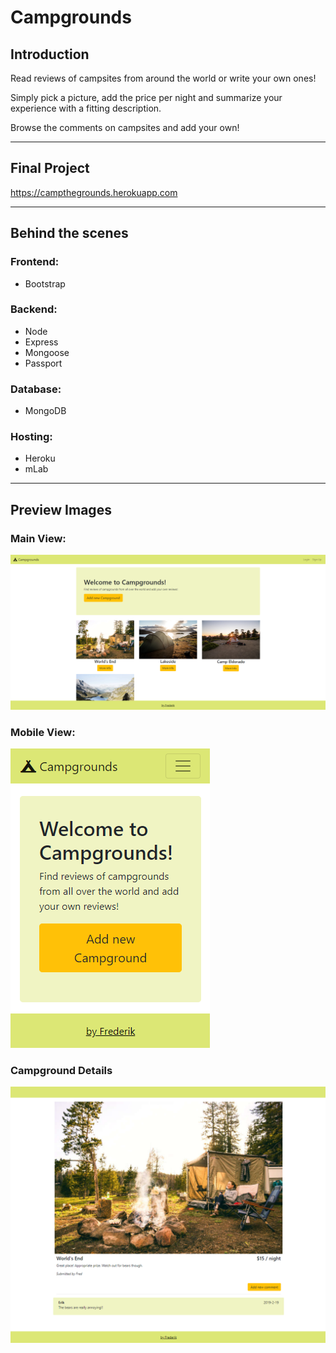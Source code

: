 # Campgrounds

## Introduction
Read reviews of campsites from around the world or write your own ones!

Simply pick a picture, add the price per night and summarize your experience with a fitting description.

Browse the comments on campsites and add your own!

***

## Final Project
https://campthegrounds.herokuapp.com

***

## Behind the scenes
### Frontend:
* Bootstrap

### Backend:
* Node
* Express
* Mongoose
* Passport

### Database:
* MongoDB

### Hosting:
* Heroku
* mLab

***

## Preview Images
### Main View:
![Main](readme_images/campgrounds-1.png)

### Mobile View:
![Mobile](readme_images/campgrounds-2.png)

### Campground Details
![Campground Details](readme_images/campgrounds-3.png)